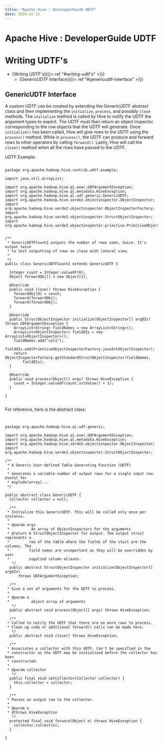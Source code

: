 ```yaml
---
title: "Apache Hive : DeveloperGuide UDTF"
date: 2024-12-12
---
```










# Apache Hive : DeveloperGuide UDTF






# Writing UDTF's



* [Writing UDTF's]({{< ref "#writing-udtf's" >}})
	+ [GenericUDTF Interface]({{< ref "#genericudtf-interface" >}})



## GenericUDTF Interface


A custom UDTF can be created by extending the GenericUDTF abstract class and then implementing the `initialize`, `process`, and possibly `close` methods. The `initialize` method is called by Hive to notify the UDTF the argument types to expect. The UDTF must then return an object inspector corresponding to the row objects that the UDTF will generate. Once `initialize()` has been called, Hive will give rows to the UDTF using the `process()` method. While in `process()`, the UDTF can produce and forward rows to other operators by calling `forward()`. Lastly, Hive will call the `close()` method when all the rows have passed to the UDTF.


UDTF Example:




```

package org.apache.hadoop.hive.contrib.udtf.example;

import java.util.ArrayList;

import org.apache.hadoop.hive.ql.exec.UDFArgumentException;
import org.apache.hadoop.hive.ql.metadata.HiveException;
import org.apache.hadoop.hive.ql.udf.generic.GenericUDTF;
import org.apache.hadoop.hive.serde2.objectinspector.ObjectInspector;
import org.apache.hadoop.hive.serde2.objectinspector.ObjectInspectorFactory;
import org.apache.hadoop.hive.serde2.objectinspector.StructObjectInspector;
import org.apache.hadoop.hive.serde2.objectinspector.primitive.PrimitiveObjectInspectorFactory;


/**
 * GenericUDTFCount2 outputs the number of rows seen, twice. It's output twice
 * to test outputting of rows on close with lateral view.
 *
 */
public class GenericUDTFCount2 extends GenericUDTF {

  Integer count = Integer.valueOf(0);
  Object forwardObj[] = new Object[1];

  @Override
  public void close() throws HiveException {
    forwardObj[0] = count;
    forward(forwardObj);
    forward(forwardObj);
  }

  @Override
  public StructObjectInspector initialize(ObjectInspector[] argOIs) throws UDFArgumentException {
    ArrayList<String> fieldNames = new ArrayList<String>();
    ArrayList<ObjectInspector> fieldOIs = new ArrayList<ObjectInspector>();
    fieldNames.add("col1");
    fieldOIs.add(PrimitiveObjectInspectorFactory.javaIntObjectInspector);
    return ObjectInspectorFactory.getStandardStructObjectInspector(fieldNames,
        fieldOIs);
  }

  @Override
  public void process(Object[] args) throws HiveException {
    count = Integer.valueOf(count.intValue() + 1);
  }

}


```


For reference, here is the abstract class:




```


package org.apache.hadoop.hive.ql.udf.generic;

import org.apache.hadoop.hive.ql.exec.UDFArgumentException;
import org.apache.hadoop.hive.ql.metadata.HiveException;
import org.apache.hadoop.hive.serde2.objectinspector.ObjectInspector;
import org.apache.hadoop.hive.serde2.objectinspector.StructObjectInspector;

/**
 * A Generic User-defined Table Generating Function (UDTF)
 * 
 * Generates a variable number of output rows for a single input row. Useful for
 * explode(array)...
 */

public abstract class GenericUDTF {
  Collector collector = null;

  /**
 * Initialize this GenericUDTF. This will be called only once per instance.
 * 
 * @param args
 *          An array of ObjectInspectors for the arguments
 * @return A StructObjectInspector for output. The output struct represents a
 *         row of the table where the fields of the stuct are the columns. The
 *         field names are unimportant as they will be overridden by user
 *         supplied column aliases.
   */
  public abstract StructObjectInspector initialize(ObjectInspector[] argOIs)
      throws UDFArgumentException;

  /**
 * Give a set of arguments for the UDTF to process.
 * 
 * @param o
 *          object array of arguments
   */
  public abstract void process(Object[] args) throws HiveException;

  /**
 * Called to notify the UDTF that there are no more rows to process.
 * Clean up code or additional forward() calls can be made here.
   */
  public abstract void close() throws HiveException;

  /**
 * Associates a collector with this UDTF. Can't be specified in the
 * constructor as the UDTF may be initialized before the collector has been
 * constructed.
 * 
 * @param collector
   */
  public final void setCollector(Collector collector) {
    this.collector = collector;
  }

  /**
 * Passes an output row to the collector.
 * 
 * @param o
 * @throws HiveException
   */
  protected final void forward(Object o) throws HiveException {
    collector.collect(o);
  }

}


```



 

 

